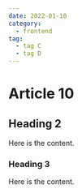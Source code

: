 ```yaml
---
date: 2022-01-10
category:
  - frontend
tag:
  - tag C
  - tag D
---
```


# Article 10

## Heading 2

Here is the content.

### Heading 3

Here is the content.
